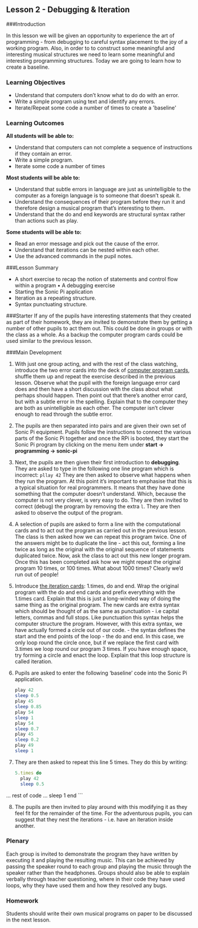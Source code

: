## Lesson 2 - Debugging & Iteration

###Introduction

In this lesson we will be given an opportunity to experience the art of programming - from debugging to careful syntax placement to the joy of a working program. Also, in order to to construct some meaningful and interesting musical structures we need to learn some meaningful and interesting programming structures. Today we are going to learn how to create a baseline.

### Learning Objectives
- Understand that computers don’t know what to do do with an error.
- Write a simple program using text and identify any errors.
- Iterate/Repeat some code a number of times to create a 'baseline'

### Learning Outcomes

**All students will be able to:**

- Understand that computers can not complete a sequence of instructions if they contain an error.- Write a simple program.- Iterate some code a number of times
**Most students will be able to:**
- Understand that subtle errors in language are just as unintelligible to the computer as a foreign language is to someone that doesn’t speak it.- Understand the consequences of their program before they run it and therefore design a musical program that’s interesting to them.- Understand that the do and end keywords are structural syntax rather than actions such as play.**Some students will be able to:**
- Read an error message and pick out the cause of the error.- Understand that iterations can be nested within each other.- Use the advanced commands in the pupil notes.

###Lesson Summary

- A short exercise to recap the notion of statements and control flow within a program • A debugging exercise- Starting the Sonic Pi application- Iteration as a repeating structure.- Syntax punctuating structure.

###Starter
If any of the pupils have interesting statements that they created as part of their homework, they are invited to demonstrate them by getting a number of other pupils to act them out. This could be done in groups or with the class as a whole. As a backup the computer program cards could be used similar to the previous lesson.

###Main Development

1. With just one group acting, and with the rest of the class watching, introduce the two error cards into the deck of [computer program cards](https://github.com/raspberrypilearning/sonic-pi-lessons/raw/master/Lesson-2/Lesson-2-Debug-Cards.pdf), shuffle them up and repeat the exercise described in the previous lesson. Observe what the pupil with the foreign language error card does and then have a short discussion with the class about what perhaps should happen. Then point out that there’s another error card, but with a subtle error in the spelling. Explain that to the computer they are both as unintelligible as each other. The computer isn’t clever enough to read through the subtle error.
2. The pupils are then separated into pairs and are given their own set of Sonic Pi equipment. Pupils follow the instructions to connect the various parts of the Sonic Pi together and once the RPi is booted, they start the Sonic Pi program by clicking on the menu item under **start -> programming -> sonic-pi**
3. Next, the pupils are then given their first introduction to **debugging**. They are asked to type in the following one line program which is incorrect: `pllay 42` They are then asked to observe what happens when they run the program. At this point it’s important to emphasise that this is a typical situation for real programmers. It means that they have done something that the computer doesn’t understand. Which, because the computer is not very clever, is very easy to do. They are then invited to correct (debug) the program by removing the extra `l`. They are then asked to observe the output of the program.
4. A selection of pupils are asked to form a line with the computational cards and to act out the program as carried out in the previous lesson. The class is then asked how we can repeat this program twice. One of the answers might be to duplicate the line - act this out, forming a line twice as long as the original with the original sequence of statements duplicated twice. Now, ask the class to act out this new longer program. Once this has been completed ask how we might repeat the original program 10 times, or 100 times. What about 1000 times? Clearly we’d run out of people!
5. Introduce [the iteration cards](https://github.com/raspberrypilearning/sonic-pi-lessons/raw/master/Lesson-2/Lesson-2-Iteration-Cards.pdf): 1.times, do and end. Wrap the original program with the do and end cards and prefix everything with the 1.times card. Explain that this is just a long-winded way of doing the same thing as the original program. The new cards are extra syntax which should be thought of as the same as punctuation - i.e capital letters, commas and full stops. Like punctuation this syntax helps the computer structure the program. However, with this extra syntax, we have actually formed a circle out of our code. - the syntax defines the start and the end points of the loop - the do and end. In this case, we only loop round the circle once, but if we replace the first card with 3.times we loop round our program 3 times. If you have enough space, try forming a circle and enact the loop. Explain that this loop structure is called iteration.
6. Pupils are asked to enter the following ‘baseline’ code into the Sonic Pi application. 

	```ruby
	play 42
	sleep 0.5
	play 45
	sleep 0.85
	play 54
	sleep 1
	play 54
	sleep 0.7
	play 45
	sleep 0.2
	play 49
	sleep 1
	```  7. They are then asked to repeat this line 5 times. They do this by writing:	```ruby	5.times do  	  play 42  	  sleep 0.5  ... rest of code ...	  sleep 1	end
	```	8. The pupils are then invited to play around with this modifying it as they feel fit for the remainder of the time. For the adventurous pupils, you can suggest that they nest the iterations - i.e. have an iteration inside another.
### Plenary
Each group is invited to demonstrate the program they have written by executing it and playing the resulting music. This can be achieved by passing the speaker round to each group and playing the music through the speaker rather than the headphones. Groups should also be able to explain verbally through teacher questioning, where in their code they have used loops, why they have used them and how they resolved any bugs.
### Homework
Students should write their own musical programs on paper to be discussed in the next lesson.